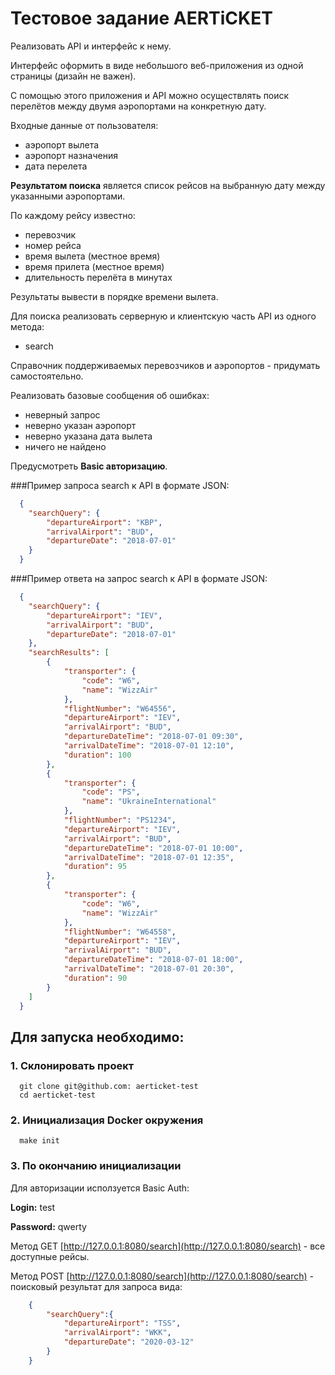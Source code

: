 # Тестовое задание AERTiCKET

Реализовать API и интерфейс к нему.

Интерфейс оформить в виде небольшого веб-приложения из одной страницы
(дизайн не важен).

С помощью этого приложения и API можно осуществлять поиск перелётов между
двумя аэропортами на конкретную дату.

Входные данные от пользователя:
- аэропорт вылета
- аэропорт назначения
- дата перелета

**Результатом поиска** является список рейсов на выбранную дату между указанными
аэропортами.

По каждому рейсу известно:

- перевозчик
- номер рейса
- время вылета (местное время)
- время прилета (местное время)
- длительность перелёта в минутах

Результаты вывести в порядке времени вылета.

Для поиска реализовать серверную и клиентскую часть API из одного метода:
- search

Справочник поддерживаемых перевозчиков и аэропортов - придумать
самостоятельно.

Реализовать базовые сообщения об ошибках:

- неверный запрос
- неверно указан аэропорт
- неверно указана дата вылета
- ничего не найдено

Предусмотреть **Basic авторизацию**.

###Пример запроса search к API в формате JSON:
```json
  {
    "searchQuery": {
        "departureAirport": "KBP",
        "arrivalAirport": "BUD",
        "departureDate": "2018-07-01"
    }
  }
```

###Пример ответа на запрос search к API в формате JSON:
```json
  {
    "searchQuery": {
        "departureAirport": "IEV",
        "arrivalAirport": "BUD",
        "departureDate": "2018-07-01"
    },
    "searchResults": [
        {
            "transporter": {
                "code": "W6",
                "name": "WizzAir"
            },
            "flightNumber": "W64556",
            "departureAirport": "IEV",
            "arrivalAirport": "BUD",
            "departureDateTime": "2018-07-01 09:30",
            "arrivalDateTime": "2018-07-01 12:10",
            "duration": 100
        },
        {
            "transporter": {
                "code": "PS",
                "name": "UkraineInternational"
            },
            "flightNumber": "PS1234",
            "departureAirport": "IEV",
            "arrivalAirport": "BUD",
            "departureDateTime": "2018-07-01 10:00",
            "arrivalDateTime": "2018-07-01 12:35",
            "duration": 95
        },
        {
            "transporter": {
                "code": "W6",
                "name": "WizzAir"
            },
            "flightNumber": "W64558",
            "departureAirport": "IEV",
            "arrivalAirport": "BUD",
            "departureDateTime": "2018-07-01 18:00",
            "arrivalDateTime": "2018-07-01 20:30",
            "duration": 90
        }
    ]
  }
```

##  Для запуска необходимо:
### 1. Склонировать проект 
```shell script
  git clone git@github.com: aerticket-test
  cd aerticket-test
```
### 2. Инициализация Docker окружения
```shell script
  make init
``` 

### 3. По окончанию инициализации 

Для авторизации исползуется Basic Auth:

**Login:** test

**Password:** qwerty

Метод GET [http://127.0.0.1:8080/search](http://127.0.0.1:8080/search) - все доступные рейсы.
 
Метод POST [http://127.0.0.1:8080/search](http://127.0.0.1:8080/search) - поисковый результат для запроса вида:
```json
    {
        "searchQuery":{
            "departureAirport": "TSS",
            "arrivalAirport": "WKK",
            "departureDate": "2020-03-12"
        }
    }
``` 
